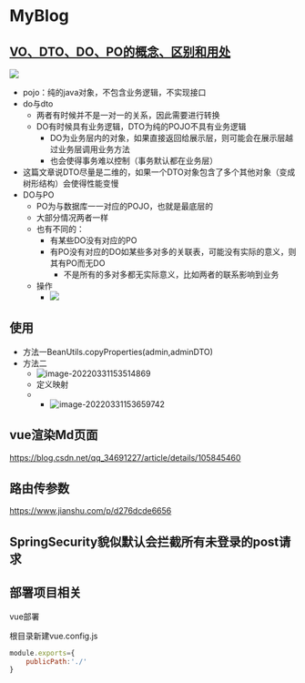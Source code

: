 # MyBlog

## [VO、DTO、DO、PO的概念、区别和用处](https://blog.csdn.net/zjrbiancheng/article/details/6253232)

![](https://cdn.jsdelivr.net/gh/innnky/images@master/uPic/202203132049029.png)

+ pojo：纯的java对象，不包含业务逻辑，不实现接口
+ do与dto
  + 两者有时候并不是一对一的关系，因此需要进行转换
  + DO有时候具有业务逻辑，DTO为纯的POJO不具有业务逻辑
    + DO为业务层内的对象，如果直接返回给展示层，则可能会在展示层越过业务层调用业务方法
    + 也会使得事务难以控制（事务默认都在业务层）
+ 这篇文章说DTO尽量是二维的，如果一个DTO对象包含了多个其他对象（变成树形结构）会使得性能变慢
+ DO与PO
  + PO为与数据库一一对应的POJO，也就是最底层的
  + 大部分情况两者一样
  + 也有不同的：
    + 有某些DO没有对应的PO
    + 有PO没有对应的DO如某些多对多的关联表，可能没有实际的意义，则其有PO而无DO
      + 不是所有的多对多都无实际意义，比如两者的联系影响到业务
  + 操作
    + ![](https://cdn.jsdelivr.net/gh/innnky/images@master/uPic/202203132119217.png)

## 使用

+ 方法一BeanUtils.copyProperties(admin,adminDTO)
+ 方法二
  + ![image-20220331153514869](https://cdn.jsdelivr.net/gh/innnky/images@master/uPic/image-20220331153514869.png)
  + 定义映射
  +  
    + ![image-20220331153659742](https://cdn.jsdelivr.net/gh/innnky/images@master/uPic/image-20220331153659742.png)

## vue渲染Md页面

https://blog.csdn.net/qq_34691227/article/details/105845460

## 路由传参数

https://www.jianshu.com/p/d276dcde6656

## SpringSecurity貌似默认会拦截所有未登录的post请求

## 部署项目相关

vue部署

根目录新建vue.config.js

```js
module.exports={
    publicPath:'./'
}
```